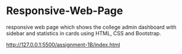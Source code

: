 # Responsive-Web-Page
responsive web page which shows the college admin dashboard with sidebar and statistics in cards using HTML, CSS and Bootstrap.


http://127.0.0.1:5500/assignment-1B/index.html
